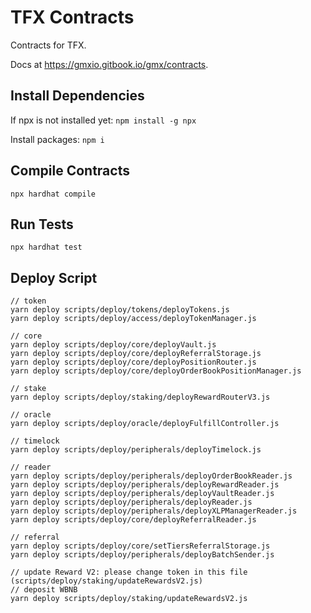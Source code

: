 # TFX Contracts

Contracts for TFX.

Docs at https://gmxio.gitbook.io/gmx/contracts.

## Install Dependencies

If npx is not installed yet:
`npm install -g npx`

Install packages:
`npm i`

## Compile Contracts

`npx hardhat compile`

## Run Tests

`npx hardhat test`

## Deploy Script

```
// token
yarn deploy scripts/deploy/tokens/deployTokens.js
yarn deploy scripts/deploy/access/deployTokenManager.js

// core
yarn deploy scripts/deploy/core/deployVault.js
yarn deploy scripts/deploy/core/deployReferralStorage.js
yarn deploy scripts/deploy/core/deployPositionRouter.js
yarn deploy scripts/deploy/core/deployOrderBookPositionManager.js

// stake
yarn deploy scripts/deploy/staking/deployRewardRouterV3.js

// oracle
yarn deploy scripts/deploy/oracle/deployFulfillController.js

// timelock
yarn deploy scripts/deploy/peripherals/deployTimelock.js

// reader
yarn deploy scripts/deploy/peripherals/deployOrderBookReader.js
yarn deploy scripts/deploy/peripherals/deployRewardReader.js
yarn deploy scripts/deploy/peripherals/deployVaultReader.js
yarn deploy scripts/deploy/peripherals/deployReader.js
yarn deploy scripts/deploy/peripherals/deployXLPManagerReader.js
yarn deploy scripts/deploy/core/deployReferralReader.js

// referral
yarn deploy scripts/deploy/core/setTiersReferralStorage.js
yarn deploy scripts/deploy/peripherals/deployBatchSender.js

// update Reward V2: please change token in this file (scripts/deploy/staking/updateRewardsV2.js)
// deposit WBNB
yarn deploy scripts/deploy/staking/updateRewardsV2.js
```
